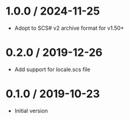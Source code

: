 # 1.0.0 / 2024-11-25

  * Adopt to SCS# v2 archive format for v1.50+

# 0.2.0 / 2019-12-26

  * Add support for locale.scs file

# 0.1.0 / 2019-10-23

  * Initial version
